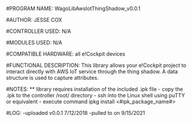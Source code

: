 #PROGRAM NAME:
WagoLibAwsIotThingShadow_v0.0.1

#AUTHOR:
JESSE COX

#CONTROLLER USED:
N/A

#MODULES USED:
N/A

#COMPATIBLE HARDWARE:
all e!Cockpit devices

#FUNCTIONAL DESCRIPTION:
This library allows your e!Cockpit project to interact directly with AWS IoT service through the thing shadow.  A data structure is used to capture attributes.

#NOTES:
** library requires installation of the included .ipk file
	- copy the .ipk to the controller /root/ directory
	- ssh into the Linux shell using puTTY or equivalent
	- execute command
		ipkg install <#ipk_package_name#>

#LOG:
-uploaded v0.0.1 7/12/2018
-pulled to on 9/15/2021